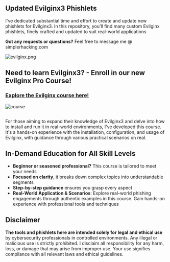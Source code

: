 ## Updated Evilginx3 Phishlets
I've dedicated substantial time and effort to create and update new phishlets for Evilginx3. In this repository, you'll find many custom Evilginx phishlets, finely crafted and updated to suit real-world applications

**Got any requests or questions?** Feel free to message me @ simplerhacking.com

![evilginx.png](https://github.zendesk.com/attachments/token/QigpgiKqoF4UPGScIdp9sA7ba/?name=evilginx.png)


## Need to learn Evilginx3? - Enroll in our new Evilginx Pro Course!

### [Explore the Evilginx course here!](https://www.simplerhacking.com/evilginx-course)

![course](https://github.com/simplerhacking/Evilginx3-Phishlets/assets/141525149/464ff7c5-f305-46ea-ace3-e6996b4ce483)

##

For those aiming to expand their knowledge of Evilginx3 and delve into how to install and run it in real-world environments, I've developed this course. It's a hands-on experience with the installation, configuration, and usage of Evilginx, with guidance through various practical scenarios on real. 


## In-Demand Education for All Skill Levels
- **Beginner or seasoned professional?** This course is tailored to meet your needs
- **Focused on clarity**, it breaks down complex topics into understandable segments
- **Step-by-step guidance** ensures you grasp every aspect
- **Real-World Application & Scenarios**: Explore real-world phishing engagements through authentic examples in this course. Gain hands-on experience with professional tools and techniques


## Disclaimer
**The tools and phishlets here are intended solely for legal and ethical use** by cybersecurity professionals in controlled environments. Any illegal or malicious use is strictly prohibited. I disclaim all responsibility for any harm, loss, or damage that may arise from improper use. Your use signifies compliance with all relevant laws and ethical guidelines.



